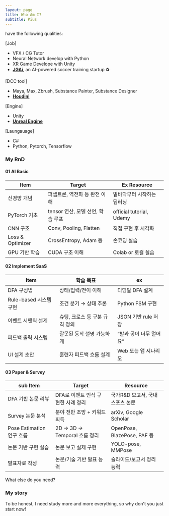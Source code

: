 ```yaml
---
layout: page
title: Who Am I?
subtitle: Pius
---
```


have the following qualities:


[Job]
- VFX / CG Tutor
- Neural Network develop with Python
- XR Game Develope with Unity
- [**JGAi**](https://JGAi.co.kr), an AI-powered soccer training startup ⚽

[DCC tool] 
- Maya, Max, Zbrush, Substance Painter, Substance Designer
- [**Houdini**](https://www.youtube.com/watch?v=Hb1I2JE6zGo) 
  
[Engine]
- Unity
- [**Unreal Engine**](https://www.artstation.com/piusai) 

[Laungauage]
- C#
- Python, Pytorch, Tensorflow

### My RnD

#### 01 AI Basic

| Item            | Target                   | Ex Resource                     |
| ---------------- | ----------------------- | ------------------------ |
| 신경망 개념           | 퍼셉트론, 역전파 등 완전 이해       | 밑바닥부터 시작하는 딥러닝           |
| PyTorch 기초       | tensor 연산, 모델 선언, 학습 루프 | official tutorial, Udemy |
| CNN 구조           | Conv, Pooling, Flatten  | 직접 구현 후 시각화              |
| Loss & Optimizer | CrossEntropy, Adam 등    | 손코딩 실습                   |
| GPU 기반 학습        | CUDA 구조 이해              | Colab or 로컬 실습           |

#### 02 Implement SaaS
| Item             | 학습 목표              | ex           |
| ----------------- | ------------------ | --------------- |
| DFA 구성법           | 상태/입력/전이 이해        | 디딤발 DFA 설계      |
| Rule-based 시스템 구현 | 조건 분기 → 상태 추론      | Python FSM 구현   |
| 이벤트 시맨틱 설계        | 슈팅, 크로스 등 구분 규칙 정의 | JSON 기반 rule 저장 |
| 피드백 출력 시스템        | 잘못된 동작 설명 가능하게     | “발과 공이 너무 멀어요”  |
| UI 설계 초안          | 훈련자 피드백 흐름 설계      | Web 또는 앱 시나리오   |

#### 03 Paper & Survey
| sub Item                 | Target                    | Resource                     |
| --------------------- | ------------------------ | -------------------------- |
| DFA 기반 논문 리뷰          | DFA로 이벤트 인식 구현한 사례 정리    | 국가R\&D 보고서, 국내 스포츠 논문      |
| Survey 논문 분석          | 분야 전반 조망 + 키워드 획득        | arXiv, Google Scholar      |
| Pose Estimation 연구 흐름 | 2D → 3D → Temporal 흐름 정리 | OpenPose, BlazePose, PAF 등 |
| 논문 기반 구현 실습           | 논문 보고 실제 구현              | YOLO-pose, MMPose          |
| 발표자료 작성               | 논문/기술 기반 발표 능력           | 슬라이드/보고서 정리 능력             |



What else do you need?

### My story

To be honest, I need study more and more everything, so why don't you just start now!

